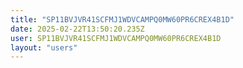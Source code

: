 ```yaml
---
title: "SP11BVJVR41SCFMJ1WDVCAMPQ0MW60PR6CREX4B1D"
date: 2025-02-22T13:50:20.235Z
user: SP11BVJVR41SCFMJ1WDVCAMPQ0MW60PR6CREX4B1D
layout: "users"
---
```

    